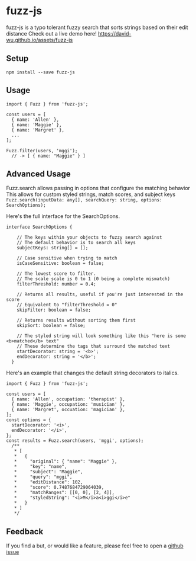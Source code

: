 # fuzz-js
fuzz-js is a typo tolerant fuzzy search that sorts strings based on their edit distance
Check out a live demo here!
https://david-wu.github.io/assets/fuzz-js

## Setup
 `npm install --save fuzz-js`

## Usage
```
import { Fuzz } from 'fuzz-js';

const users = [
  { name: 'Allen' },
  { name: 'Maggie' },
  { name: 'Margret' },
  ...
];

Fuzz.filter(users, 'mggi');
  // -> [ { name: "Maggie" } ]

```

## Advanced Usage
Fuzz.search allows passing in options that configure the matching behavior
This allows for custom styled strings, match scores, and subject keys
`Fuzz.search(inputData: any[], searchQuery: string, options: SearchOptions);`

Here's the full interface for the SearchOptions.
```
interface SearchOptions {

    // The keys within your objects to fuzzy search against
    // The default behavior is to search all keys
    subjectKeys: string[] = [];

    // Case sensitive when trying to match
    isCaseSensitive: boolean = false;

    // The lowest score to filter.
    // The scale scale is 0 to 1 (0 being a complete mismatch)
    filterThreshold: number = 0.4;

    // Returns all results, useful if you're just interested in the score
    // Equivalent to "filterThreshold = 0"
    skipFilter: boolean = false;

    // Returns results without sorting them first
    skipSort: boolean = false;

    // The styled string will look something like this "here is some <b>matched</b> text"
    // These determine the tags that surround the matched text
    startDecorator: string = '<b>';
    endDecorator: string = '</b>';
  }
```

Here's an example that changes the default string decorators to italics.
```
import { Fuzz } from 'fuzz-js';

const users = [
  { name: 'Allen', occupation: 'therapist' },
  { name: 'Maggie', occupation: 'musician' },
  { name: 'Margret', occuation: 'magician' },
];
const options = {
  startDecorator: '<i>',
  endDecorator: '</i>',
};
const results = Fuzz.search(users, 'mggi', options);
  /**
   * [
   *   {
   *     "original": { "name": "Maggie" },
   *     "key": "name",
   *     "subject": "Maggie",
   *     "query": "mggi",
   *     "editDistance": 102,
   *     "score": 0.7487684729064039,
   *     "matchRanges": [[0, 0], [2, 4]],
   *     "styledString": "<i>M</i>a<i>ggi</i>e"
   *   }
   * ]
   */
```

## Feedback
If you find a but, or would like a feature, please feel free to open a [github issue](https://github.com/david-wu/fuzz/issues)
